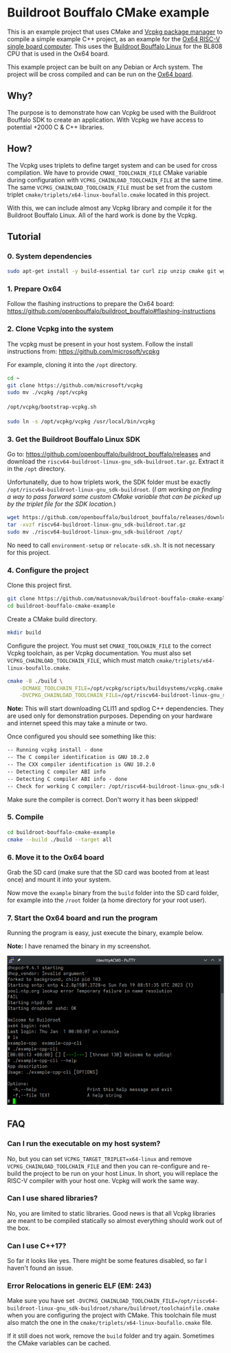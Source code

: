 # Buildroot Bouffalo CMake example

This is an example project that uses CMake and [Vcpkg package manager](https://github.com/microsoft/vcpkg)
to compile a simple example C++ project, as an example for the 
[Ox64 RISC-V single board computer](https://wiki.pine64.org/wiki/Ox64).
This uses the [Buildroot Bouffalo Linux](https://github.com/openbouffalo/buildroot_bouffalo)
for the BL808 CPU that is used in the Ox64 board.

This example project can be built on any Debian or Arch system.
The project will be cross compiled and can be run on the 
[Ox64 board](https://wiki.pine64.org/wiki/Ox64).

## Why?

The purpose is to demonstrate how can Vcpkg be used with the Buildroot Bouffalo SDK
to create an application. With Vcpkg we have access to potential +2000 C & C++ libraries.

## How?

The Vcpkg uses triplets to define target system and can be used for cross compilation.
We have to provide `CMAKE_TOOLCHAIN_FILE` CMake variable during configuration with
`VCPKG_CHAINLOAD_TOOLCHAIN_FILE` at the same time. The same `VCPKG_CHAINLOAD_TOOLCHAIN_FILE`
must be set from the custom triplet `cmake/triplets/x64-linux-boufallo.cmake` located
in this project.

With this, we can include almost any Vcpkg library and compile it for the Buildroot Bouffalo Linux.
All of the hard work is done by the Vcpkg.

## Tutorial


### 0. System dependencies

```bash
sudo apt-get install -y build-essential tar curl zip unzip cmake git wget
```

### 1. Prepare Ox64

Follow the flashing instructions to prepare the Ox64 board:
<https://github.com/openbouffalo/buildroot_bouffalo#flashing-instructions>

### 2. Clone Vcpkg into the system

The vcpkg must be present in your host system. Follow the install instructions from:
<https://github.com/microsoft/vcpkg>

For example, cloning it into the `/opt` directory.

```bash
cd ~
git clone https://github.com/microsoft/vcpkg
sudo mv ./vcpkg /opt/vcpkg

/opt/vcpkg/bootstrap-vcpkg.sh

sudo ln -s /opt/vcpkg/vcpkg /usr/local/bin/vcpkg
```

### 3. Get the Buildroot Bouffalo Linux SDK

Go to: <https://github.com/openbouffalo/buildroot_bouffalo/releases> and download
the `riscv64-buildroot-linux-gnu_sdk-buildroot.tar.gz`. Extract it in the `/opt` directory.

Unfortunatelly, due to how triplets work, the SDK folder must be exactly `/opt/riscv64-buildroot-linux-gnu_sdk-buildroot`. (*I am working on finding a way
to pass forward some custom CMake variable that can be picked up by the
triplet file for the SDK location.*)


```bash
wget https://github.com/openbouffalo/buildroot_bouffalo/releases/download/v0.0.5/riscv64-buildroot-linux-gnu_sdk-buildroot.tar.gz
tar -xvzf riscv64-buildroot-linux-gnu_sdk-buildroot.tar.gz
sudo mv ./riscv64-buildroot-linux-gnu_sdk-buildroot /opt/
```

No need to call `environment-setup` or `relocate-sdk.sh`. It is not necessary for this project.

### 4. Configure the project

Clone this project first.

```bash
git clone https://github.com/matusnovak/buildroot-bouffalo-cmake-example.git
cd buildroot-bouffalo-cmake-example
```

Create a CMake build directory.

```bash
mkdir build
```

Configure the project. You must set `CMAKE_TOOLCHAIN_FILE` to the correct Vcpkg toolchain, as per Vcpkg documentation.
You must also set `VCPKG_CHAINLOAD_TOOLCHAIN_FILE`, which must match `cmake/triplets/x64-linux-boufallo.cmake`.

```bash
cmake -B ./build \
    -DCMAKE_TOOLCHAIN_FILE=/opt/vcpkg/scripts/buildsystems/vcpkg.cmake \
    -DVCPKG_CHAINLOAD_TOOLCHAIN_FILE=/opt/riscv64-buildroot-linux-gnu_sdk-buildroot/share/buildroot/toolchainfile.cmake
```

**Note:** This will start downloading CLI11 and spdlog C++ dependencies. They are used only for demonstration purposes.
Depending on your hardware and internet speed this may take a minute or two.

Once configured you should see something like this:

```txt
-- Running vcpkg install - done
-- The C compiler identification is GNU 10.2.0
-- The CXX compiler identification is GNU 10.2.0
-- Detecting C compiler ABI info
-- Detecting C compiler ABI info - done
-- Check for working C compiler: /opt/riscv64-buildroot-linux-gnu_sdk-buildroot/bin/riscv64-unknown-linux-gnu-gcc - skipped
```

Make sure the compiler is correct. Don't worry it has been skipped!

### 5. Compile

```bash
cd buildroot-bouffalo-cmake-example
cmake --build ./build --target all
```

### 6. Move it to the Ox64 board

Grab the SD card (make sure that the SD card was booted from at least once) and mount it into your system.

Now move the `example` binary from the `build` folder into the SD card folder, for example into the `/root`
folder (a home directory for your root user).

### 7. Start the Ox64 board and run the program

Running the program is easy, just execute the binary, example below.

**Note:** I have renamed the binary in my screenshot.

![screenshot.png](screenshot.png)

## FAQ

### Can I run the executable on my host system?

No, but you can set `VCPKG_TARGET_TRIPLET=x64-linux` and remove `VCPKG_CHAINLOAD_TOOLCHAIN_FILE` 
and then you can re-configure and re-build the project to be run on your host Linux.
In short, you will replace the RISC-V compiler with your host one. Vcpkg will work the same way.

### Can I use shared libraries?

No, you are limited to static libraries. Good news is that all Vcpkg libraries are meant
to be compiled statically so almost everything should work out of the box.

### Can I use C++17?

So far it looks like yes. There might be some features disabled, so far I haven't found an issue.

### Error Relocations in generic ELF (EM: 243)

Make sure you have set `-DVCPKG_CHAINLOAD_TOOLCHAIN_FILE=/opt/riscv64-buildroot-linux-gnu_sdk-buildroot/share/buildroot/toolchainfile.cmake` when you are configuring the project with CMake.
This toolchain file must also match the one in the `cmake/triplets/x64-linux-boufallo.cmake` file.

If it still does not work, remove the `build` folder and try again. Sometimes the CMake variables
can be cached.


